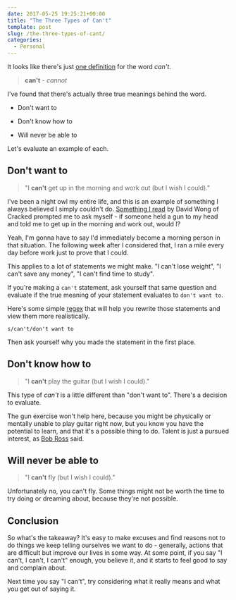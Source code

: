 ```yaml
---
date: 2017-05-25 19:25:21+00:00
title: "The Three Types of Can't"
template: post
slug: /the-three-types-of-cant/
categories:
  - Personal
---
```


It looks like there's just [one definition](https://www.google.com/search?q=define%3Acan%27t) for the word _can't_.

>

> **can't** - _cannot_

I've found that there's actually three true meanings behind the word.

- Don't want to

- Don't know how to

- Will never be able to

Let's evaluate an example of each.

## Don't want to

>

> "I **can't** get up in the morning and work out (but I wish I could)."

I've been a night owl my entire life, and this is an example of something I always believed I simply couldn't do. [Something I read](http://www.cracked.com/blog/5-ways-youre-sabotaging-your-own-life-without-knowing-it/) by David Wong of Cracked prompted me to ask myself - if someone held a gun to my head and told me to get up in the morning and work out, would I?

Yeah, I'm gonna have to say I'd immediately become a morning person in that situation. The following week after I considered that, I ran a mile every day before work just to prove that I could.

This applies to a lot of statements we might make. "I can't lose weight", "I can't save any money", "I can't find time to study".

If you're making a `can't` statement, ask yourself that same question and evaluate if the true meaning of your statement evaluates to `don't want to`.

Here's some simple [regex](http://regexr.com/) that will help you rewrite those statements and view them more realistically.

```
s/can't/don't want to

```

Then ask yourself why you made the statement in the first place.

## Don't know how to

>

> "I **can't** play the guitar (but I wish I could)."

This type of _can't_ is a little different than "don't want to". There's a decision to evaluate.

The gun exercise won't help here, because you might be physically or mentally unable to play guitar right now, but you know you have the potential to learn, and that it's a possible thing to do. Talent is just a pursued interest, as [Bob Ross](https://en.wikiquote.org/wiki/Bob_Ross) said.

## Will never be able to

>

> "I **can't** fly (but I wish I could)."

Unfortunately no, you can't fly. Some things might not be worth the time to try doing or dreaming about, because they're not possible.

## Conclusion

So what's the takeaway? It's easy to make excuses and find reasons not to do things we keep telling ourselves we want to do - generally, actions that are difficult but improve our lives in some way. At some point, if you say "I can't, I can't, I can't" enough, you believe it, and it starts to feel good to say and complain about.

Next time you say "I can't", try considering what it really means and what you get out of saying it.
